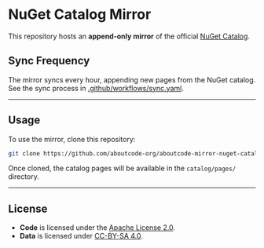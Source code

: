# NuGet Catalog Mirror

This repository hosts an **append-only mirror** of the official [NuGet Catalog](https://api.nuget.org/v3/catalog0/index.json).

## Sync Frequency

The mirror syncs every hour, appending new pages from the NuGet catalog. See the sync process in 
[.github/workflows/sync.yaml](.github/workflows/sync.yaml).

---

## Usage

To use the mirror, clone this repository:

```bash
git clone https://github.com/aboutcode-org/aboutcode-mirror-nuget-catalog.git
```

Once cloned, the catalog pages will be available in the `catalog/pages/` directory.

---

## License

* **Code** is licensed under the [Apache License 2.0](http://www.apache.org/licenses/LICENSE-2.0).
* **Data** is licensed under [CC-BY-SA 4.0](https://creativecommons.org/licenses/by-sa/4.0/).
